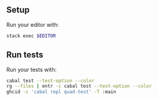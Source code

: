 ## Setup

Run your editor with:

```sh
stack exec $EDITOR
```

## Run tests

Run your tests with:

```sh
cabal test --test-option --color
rg --files | entr -c cabal test --test-option --color
ghcid -c 'cabal repl quad-test' -T :main
```